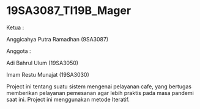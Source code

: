 # 19SA3087_TI19B_Mager
Ketua :

Anggicahya Putra Ramadhan (9SA3087)

Anggota :

Adi Bahrul Ulum (19SA3050)

Imam Restu Munajat (19SA3030)

Project ini tentang suatu sistem mengenai pelayanan cafe, yang bertugas memberikan pelayanan pemesanan agar lebih praktis pada masa pandemi saat ini. Project ini menggunakan metode Iteratif.
